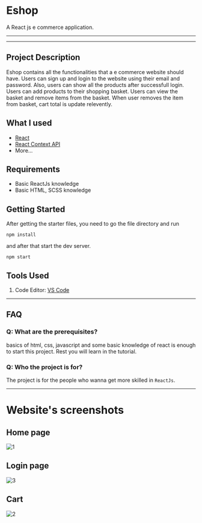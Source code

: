 # Eshop
A React js e commerce application.

---

---

## Project Description

Eshop contains all the functionalities that a e commerce website should have. Users can sign up and login to the website using their email and password. Also, users can show all the products after successfull login. Users can add products to their shopping basket. Users can view the basket and remove items from the basket. When user removes the item from basket, cart total is update relevently.

## What I used

- [React](https://reactjs.org/)
- [React Context API](https://legacy.reactjs.org/docs/context.html)
- More...

## Requirements

- Basic ReactJs knowledge
- Basic HTML, SCSS knowledge

## Getting Started

After getting the starter files, you need to go the file directory and run

```shell
npm install
```

and after that start the dev server.

```shell
npm start
```

## Tools Used

1. Code Editor: [VS Code](https://code.visualstudio.com/)

---

## FAQ

### Q: What are the prerequisites?

basics of html, css, javascript and some basic knowledge of react is enough to start this project. Rest you will learn in the tutorial.

### Q: Who the project is for?

The project is for the people who wanna get more skilled in `ReactJs`.

---


# Website's screenshots
 
 ## Home page
 
![1](https://github.com/samarpitchauhan/e-shop/assets/59603716/e2d63a22-1eb0-477d-94db-bc5205058cb9)


## Login page
![3](https://github.com/samarpitchauhan/e-shop/assets/59603716/7b12c7d8-01d6-4df1-b64f-6e857a2bb51c)


## Cart
![2](https://github.com/samarpitchauhan/e-shop/assets/59603716/a652aec9-3e92-4e48-b9d4-16c1f54667fd)

